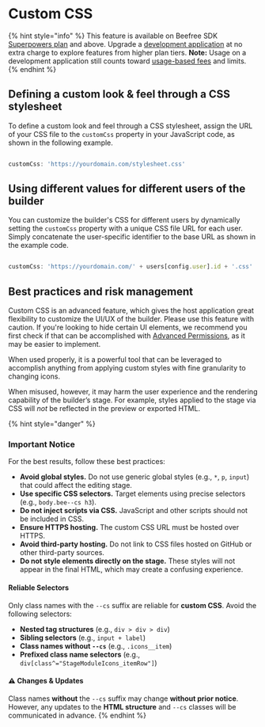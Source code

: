 # Custom CSS

{% hint style="info" %}
This feature is available on Beefree SDK [Superpowers plan](https://dam.beefree.io/pluginpricing) and above. Upgrade a [development application](../../../getting-started/readme/development-applications.md) at no extra charge to explore features from higher plan tiers. **Note:** Usage on a development application still counts toward [usage-based fees](https://devportal.beefree.io/hc/en-us/articles/4403095825042-Usage-based-fees) and limits.
{% endhint %}

## Defining a custom look & feel through a CSS stylesheet <a href="#defining-a-custom-look-feel-through-a-css-stylesheet" id="defining-a-custom-look-feel-through-a-css-stylesheet"></a>

To define a custom look and feel through a CSS stylesheet, assign the URL of your CSS file to the `customCss` property in your JavaScript code, as shown in the following example.

```javascript

customCss: 'https://yourdomain.com/stylesheet.css'

```

## Using different values for different users of the builder <a href="#using-different-values-for-different-users-of-the-editor" id="using-different-values-for-different-users-of-the-editor"></a>

You can customize the builder's CSS for different users by dynamically setting the `customCss` property with a unique CSS file URL for each user. Simply concatenate the user-specific identifier to the base URL as shown in the example code.

```javascript

customCss: 'https://yourdomain.com/' + users[config.user].id + '.css'

```

## Best practices and risk management <a href="#best-practices-and-risk-management" id="best-practices-and-risk-management"></a>

Custom CSS is an advanced feature, which gives the host application great flexibility to customize the UI/UX of the builder. Please use this feature with caution. If you're looking to hide certain UI elements, we recommend you first check if that can be accomplished with [Advanced Permissions](../../advanced-options/advanced-permissions.md), as it may be easier to implement.

When used properly, it is a powerful tool that can be leveraged to accomplish anything from applying custom styles with fine granularity to changing icons.

When misused, however, it may harm the user experience and the rendering capability of the builder’s stage. For example, styles applied to the stage via CSS will _not_ be reflected in the preview or exported HTML.

{% hint style="danger" %}
### Important Notice

For the best results, follow these best practices:

* **Avoid global styles.** Do not use generic global styles (e.g., `*`, `p`, `input`) that could affect the editing stage.
* **Use specific CSS selectors.** Target elements using precise selectors (e.g., `body.bee--cs h3`).
* **Do not inject scripts via CSS.** JavaScript and other scripts should not be included in CSS.
* **Ensure HTTPS hosting.** The custom CSS URL must be hosted over HTTPS.
* **Avoid third-party hosting.** Do not link to CSS files hosted on GitHub or other third-party sources.
* **Do not style elements directly on the stage.** These styles will not appear in the final HTML, which may create a confusing experience.

#### Reliable Selectors

Only class names with the `--cs` suffix are reliable for **custom CSS**. Avoid the following selectors:

* **Nested tag structures** (e.g., `div > div > div`)
* **Sibling selectors** (e.g., `input + label`)
* **Class names without `--cs`** (e.g., `.icons__item`)
* **Prefixed class name selectors** (e.g., `div[class^="StageModuleIcons_itemRow"]`)

#### :warning: Changes & Updates

Class names **without** the `--cs` suffix may change **without prior notice**. However, any updates to the **HTML structure** and `--cs` classes will be communicated in advance.
{% endhint %}

